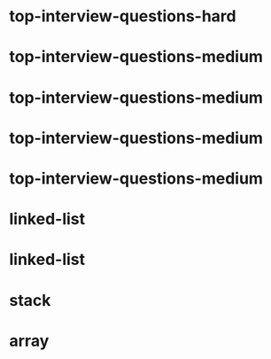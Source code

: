 # top-interview-questions-hard
# top-interview-questions-medium
# top-interview-questions-medium
# top-interview-questions-medium
# top-interview-questions-medium
# linked-list
# linked-list
# stack
# array
